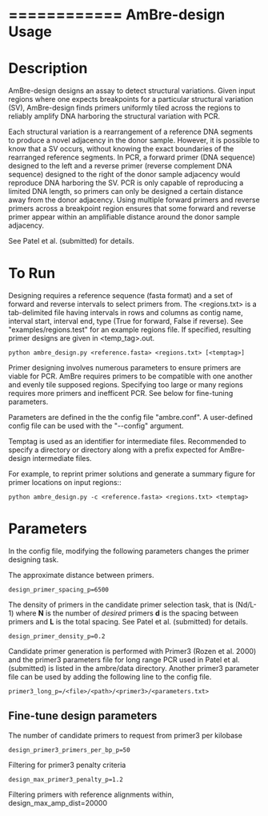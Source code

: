 ============
AmBre-design Usage
============

Description
========

AmBre-design designs an assay to detect structural variations. Given input
regions where one expects breakpoints for a particular structural variation
(SV), AmBre-design finds primers uniformly tiled across the regions to reliably
amplify DNA harboring the structural variation with PCR.
 
Each structural variation is a rearrangement of a reference DNA segments to
produce a novel adjacency in the donor sample. However, it is possible to know
that a SV occurs, without knowing the exact boundaries of the rearranged
reference segments. In PCR, a forward primer (DNA sequence) designed to the
left and a reverse primer (reverse complement DNA sequence) designed to the
right of the donor sample adjacency would reproduce DNA harboring the SV. PCR
is only capable of reproducing a limited DNA length, so primers can only be
designed a certain distance away from the donor adjacency. Using multiple
forward primers and reverse primers across a breakpoint region ensures that
some forward and reverse primer appear within an amplifiable distance around
the donor sample adjacency.

See Patel et al. (submitted) for details.

To Run
========

Designing requires a reference sequence (fasta format) and a set of forward and
reverse intervals to select primers from. The <regions.txt> is a tab-delimited
file having intervals in rows and columns as contig name, interval start,
interval end, type (True for forward, False if reverse). See
"examples/regions.test" for an example regions file.  If specified, resulting
primer designs are given in <temp_tag>.out. 

	python ambre_design.py <reference.fasta> <regions.txt> [<temptag>]

Primer designing involves numerous parameters to ensure primers are viable for
PCR. AmBre requires primers to be compatible with one another and evenly tile
supposed regions. Specifying too large or many regions requires more primers
and inefficent PCR. See below for fine-tuning parameters.

Parameters are defined in the the config file "ambre.conf". A user-defined
config file can be used with the "--config" argument.

Temptag is used as an identifier for intermediate files. Recommended to specify
a directory or directory along with a prefix expected for AmBre-design
intermediate files.

For example, to reprint primer solutions and generate a summary figure for
primer locations on input regions::

	python ambre_design.py -c <reference.fasta> <regions.txt> <temptag>


Parameters
========

In the config file, modifying the following parameters
changes the primer designing task.

The approximate distance between primers.

	design_primer_spacing_p=6500

The density of primers in the candidate primer selection task,
that is (Nd/L-1) where **N** is the number of *desired* primers
**d** is the spacing between primers and **L** is the total 
spacing. See Patel et al. (submitted) for details. 

	design_primer_density_p=0.2

Candidate primer generation is performed with Primer3 (Rozen et al. 2000)
and the primer3 parameters file for long range PCR 
used in Patel et al. (submitted) is listed in the ambre/data directory.
Another primer3 parameter file can be used by adding the following
line to the config file.

	primer3_long_p=/<file>/<path>/<primer3>/<parameters.txt>


Fine-tune design parameters
---------

The number of candidate primers to request from primer3
per kilobase

	design_primer3_primers_per_bp_p=50

Filtering for primer3 penalty criteria

	design_max_primer3_penalty_p=1.2

Filtering primers with reference alignments within,
	design_max_amp_dist=20000


